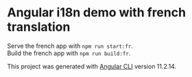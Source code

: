 # Angular i18n demo with french translation

Serve the french app with `npm run start:fr`.  
Build the french app with `npm run build:fr`.

This project was generated with [Angular CLI](https://github.com/angular/angular-cli) version 11.2.14.
